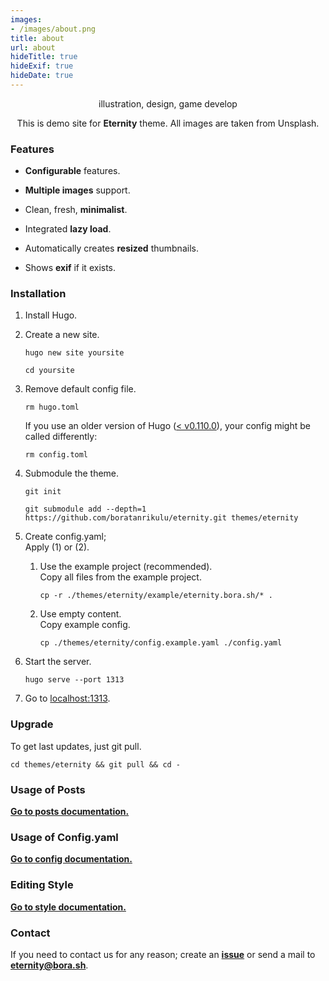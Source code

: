 ```yaml
---
images:
- /images/about.png
title: about
url: about
hideTitle: true
hideExif: true
hideDate: true
---
```


<div align="center">
	<p>
        illustration, design, game develop
	</p>
	<p>
		This is demo site for <strong>Eternity</strong> theme. All images are taken from Unsplash.
	</p>
</div>

### Features

- **Configurable** features.

- **Multiple images** support.

- Clean, fresh, **minimalist**.

- Integrated **lazy load**.

- Automatically creates **resized** thumbnails.

- Shows **exif** if it exists.

### Installation

1. Install Hugo.

2. Create a new site.  
	```shell
	hugo new site yoursite
	```  
	```shell
	cd yoursite
	```  

3. Remove default config file.  
	```shell
	rm hugo.toml
	```
	If you use an older version of Hugo ([< v0.110.0](https://github.com/gohugoio/hugo/issues/8979)), your config might be called differently:
	```shell
	rm config.toml
	```

4. Submodule the theme.  
	```shell
	git init
	```  
	```shell
	git submodule add --depth=1 https://github.com/boratanrikulu/eternity.git themes/eternity
	```  

5. Create config.yaml;  
	Apply (1) or (2).  

	1. Use the example project (recommended).  
		Copy all files from the example project.  
		```shell
		cp -r ./themes/eternity/example/eternity.bora.sh/* .
		```  
	2. Use empty content.  
		Copy example config.  
		```shell
		cp ./themes/eternity/config.example.yaml ./config.yaml
		```  
6. Start the server.
	```shell
	hugo serve --port 1313
	```  

7. Go to [localhost:1313](http://localhost:1313).


### Upgrade

To get last updates, just git pull.
```shell
cd themes/eternity && git pull && cd -
```

### Usage of Posts

[**Go to posts documentation.**](https://github.com/boratanrikulu/eternity/tree/main/doc/posts.md)

### Usage of Config.yaml

[**Go to config documentation.**](https://github.com/boratanrikulu/eternity/tree/main/doc/config.md)

### Editing Style

[**Go to style documentation.**](https://github.com/boratanrikulu/eternity/tree/main/doc/style.md)

### Contact

If you need to contact us for any reason; create an [**issue**](https://github.com/boratanrikulu/eternity/issues/new) or send a mail to [**eternity@bora.sh**](mailto:eternity@bora.sh).

